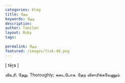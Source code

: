 ```yaml
---
categories: blog
title: தேற
keywords: தேற
description: 
author: Tamilan
layout: Ruby
tags: 
 
permalink: தேற
featured: /images/ttak-48.png
---
```

  
[ tēṟa ]  
  
விஉரி. தேறு. Thoroughly; கடைபோக. தேற விசாரிக்கவேணும்
